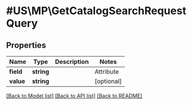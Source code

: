 # #US\MP\GetCatalogSearchRequestQuery

## Properties

Name | Type | Description | Notes
------------ | ------------- | ------------- | -------------
**field** | **string** | | Attribute | Description | Data Type | --- | ----------- | ------- | productName | Product Name, can do white card search | string | | sku | An arbitrary alphanumeric unique ID, seller-specified, identifying each item | string | | gtin | Specifies a Global Trade Item Number (GTIN) search. GTIN must be 14 digits. | string | | wpid | The Walmart Product ID assigned by Walmart to the item when listed on Walmart.com | string | | upc | Specifies a Universal Product Code (UPC) search. UPC must be 12 digits. | string | | isbn | International Standard Book Number | string | | ean | Product ID, EANs must be 13 digits in length. | string | | itemId | A unique Id which identifies the item | string |   | variantGroupId | Variant Id to retrieve all items with the same variant id | string | | [optional]
**value** | **string** |  | [optional]


[[Back to Model list]](../) [[Back to API list]](../../Api/US/MP) [[Back to README]](../../README.md)
